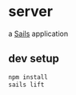 # server

a [Sails](http://sailsjs.org) application

## dev setup

```sh
npm install
sails lift
```
